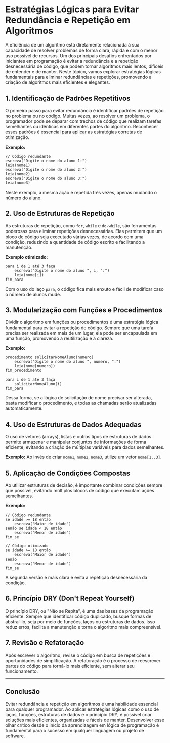 
# Estratégias Lógicas para Evitar Redundância e Repetição em Algoritmos

A eficiência de um algoritmo está diretamente relacionada à sua capacidade de resolver problemas de forma clara, rápida e com o menor uso possível de recursos. Um dos principais desafios enfrentados por iniciantes em programação é evitar a redundância e a repetição desnecessária de código, que podem tornar algoritmos mais lentos, difíceis de entender e de manter. Neste tópico, vamos explorar estratégias lógicas fundamentais para eliminar redundâncias e repetições, promovendo a criação de algoritmos mais eficientes e elegantes.

## 1. Identificação de Padrões Repetitivos

O primeiro passo para evitar redundância é identificar padrões de repetição no problema ou no código. Muitas vezes, ao resolver um problema, o programador pode se deparar com trechos de código que realizam tarefas semelhantes ou idênticas em diferentes partes do algoritmo. Reconhecer esses padrões é essencial para aplicar as estratégias corretas de otimização.

**Exemplo:**
```pseudocode
// Código redundante
escreva("Digite o nome do aluno 1:")
leia(nome1)
escreva("Digite o nome do aluno 2:")
leia(nome2)
escreva("Digite o nome do aluno 3:")
leia(nome3)
```
Neste exemplo, a mesma ação é repetida três vezes, apenas mudando o número do aluno.

## 2. Uso de Estruturas de Repetição

As estruturas de repetição, como `for`, `while` e `do-while`, são ferramentas poderosas para eliminar repetições desnecessárias. Elas permitem que um bloco de código seja executado várias vezes, de acordo com uma condição, reduzindo a quantidade de código escrito e facilitando a manutenção.

**Exemplo otimizado:**
```pseudocode
para i de 1 até 3 faça
    escreva("Digite o nome do aluno ", i, ":")
    leia(nome[i])
fim_para
```
Com o uso do laço `para`, o código fica mais enxuto e fácil de modificar caso o número de alunos mude.

## 3. Modularização com Funções e Procedimentos

Dividir o algoritmo em funções ou procedimentos é uma estratégia lógica fundamental para evitar a repetição de código. Sempre que uma tarefa precisa ser realizada em mais de um lugar, ela pode ser encapsulada em uma função, promovendo a reutilização e a clareza.

**Exemplo:**
```pseudocode
procedimento solicitarNomeAluno(numero)
    escreva("Digite o nome do aluno ", numero, ":")
    leia(nome[numero])
fim_procedimento

para i de 1 até 3 faça
    solicitarNomeAluno(i)
fim_para
```
Dessa forma, se a lógica de solicitação de nome precisar ser alterada, basta modificar o procedimento, e todas as chamadas serão atualizadas automaticamente.

## 4. Uso de Estruturas de Dados Adequadas

O uso de vetores (arrays), listas e outros tipos de estruturas de dados permite armazenar e manipular conjuntos de informações de forma eficiente, evitando a criação de múltiplas variáveis para dados semelhantes.

**Exemplo:**
Ao invés de criar `nome1`, `nome2`, `nome3`, utilize um vetor `nome[1..3]`.

## 5. Aplicação de Condições Compostas

Ao utilizar estruturas de decisão, é importante combinar condições sempre que possível, evitando múltiplos blocos de código que executam ações semelhantes.

**Exemplo:**
```pseudocode
// Código redundante
se idade >= 18 então
    escreva("Maior de idade")
senão se idade < 18 então
    escreva("Menor de idade")
fim_se

// Código otimizado
se idade >= 18 então
    escreva("Maior de idade")
senão
    escreva("Menor de idade")
fim_se
```
A segunda versão é mais clara e evita a repetição desnecessária da condição.

## 6. Princípio DRY (Don't Repeat Yourself)

O princípio DRY, ou "Não se Repita", é uma das bases da programação eficiente. Sempre que identificar código duplicado, busque formas de abstraí-lo, seja por meio de funções, laços ou estruturas de dados. Isso reduz erros, facilita a manutenção e torna o algoritmo mais compreensível.

## 7. Revisão e Refatoração

Após escrever o algoritmo, revise o código em busca de repetições e oportunidades de simplificação. A refatoração é o processo de reescrever partes do código para torná-lo mais eficiente, sem alterar seu funcionamento.

---

## Conclusão

Evitar redundância e repetição em algoritmos é uma habilidade essencial para qualquer programador. Ao aplicar estratégias lógicas como o uso de laços, funções, estruturas de dados e o princípio DRY, é possível criar soluções mais eficientes, organizadas e fáceis de manter. Desenvolver esse olhar crítico desde o início da aprendizagem em lógica de programação é fundamental para o sucesso em qualquer linguagem ou projeto de software.
```
